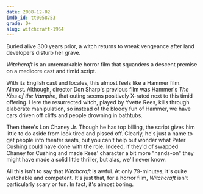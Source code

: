```yaml
---
date: 2008-12-02
imdb_id: tt0058753
grade: D+
slug: witchcraft-1964
---
```


Buried alive 300 years prior, a witch returns to wreak vengeance after land developers disturb her grave.

_Witchcraft_ is an unremarkable horror film that squanders a descent premise on a mediocre cast and timid script.

With its English cast and locales, this almost feels like a Hammer film. Almost. Although, director Don Sharp's previous film was Hammer's <span data-imdb-id="tt0057226">_The Kiss of the Vampire_</span>, that outing seems positively X-rated next to this timid offering. Here the resurrected witch, played by Yvette Rees, kills through elaborate manipulation, so instead of the bloody fun of Hammer, we have cars driven off cliffs and people drowning in bathtubs.

Then there's Lon Chaney Jr. Though he has top billing, the script gives him little to do aside from look tired and pissed off. Clearly, he's just a name to get people into theater seats, but you can't help but wonder what Peter Cushing could have done with the role. Indeed, if they'd of swapped Chaney for Cushing and made Rees' character a bit more "hands-on" they might have made a solid little thriller, but alas, we'll never know.

All this isn't to say that _Witchcraft_ is awful. At only 79-minutes, it's quite watchable and competent. It's just that, for a horror film, _Witchcraft_ isn't particularly scary or fun. In fact, it's almost boring.
